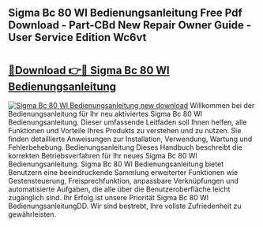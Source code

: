 ## Sigma Bc 80 Wl Bedienungsanleitung Free Pdf Download - Part-CBd New Repair Owner Guide - User Service Edition Wc6vt

# <h2><a href="http://df0aumq.blite.top/?on=Sigma+Bc+80+Wl+Bedienungsanleitung">🔗Download 👉🔴 Sigma Bc 80 Wl Bedienungsanleitung</a></h2>

[![Sigma Bc 80 Wl Bedienungsanleitung new download](https://i.imgur.com/lujVjoI.png)](http://df0aumq.blite.top/?on=Sigma+Bc+80+Wl+Bedienungsanleitung)
Willkommen bei der Bedienungsanleitung für Ihr neu aktiviertes Sigma Bc 80 Wl Bedienungsanleitung. Dieser umfassende Leitfaden soll Ihnen helfen, alle Funktionen und Vorteile Ihres Produkts zu verstehen und zu nutzen. Sie finden detaillierte Anweisungen zur Installation, Verwendung, Wartung und Fehlerbehebung. Bedienungsanleitung Dieses Handbuch beschreibt die korrekten Betriebsverfahren für Ihr neues Sigma Bc 80 Wl Bedienungsanleitung. Sigma Bc 80 Wl Bedienungsanleitung bietet Benutzern eine beeindruckende Sammlung erweiterter Funktionen wie Gestensteuerung, Freisprechfunktion, anpassbare Verknüpfungen und automatisierte Aufgaben, die alle über die Benutzeroberfläche leicht zugänglich sind. Ihr Erfolg ist unsere Priorität Sigma Bc 80 Wl BedienungsanleitungDD. Wir sind bestrebt, Ihre vollste Zufriedenheit zu gewährleisten.
